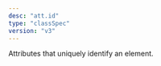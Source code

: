 ```yaml
---
desc: "att.id"
type: "classSpec"
version: "v3"
---
```


Attributes that uniquely identify an element.